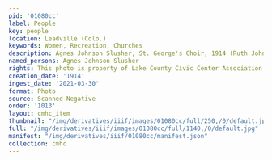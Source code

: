 ```yaml
---
pid: '01080cc'
label: People
key: people
location: Leadville (Colo.)
keywords: Women, Recreation, Churches
description: Agnes Johnson Slusher, St. George's Choir, 1914 (Ruth Johnson collection)
named_persons: Agnes Johnson Slusher
rights: This photo is property of Lake County Civic Center Association.
creation_date: '1914'
ingest_date: '2021-03-30'
format: Photo
source: Scanned Negative
order: '1013'
layout: cmhc_item
thumbnail: "/img/derivatives/iiif/images/01080cc/full/250,/0/default.jpg"
full: "/img/derivatives/iiif/images/01080cc/full/1140,/0/default.jpg"
manifest: "/img/derivatives/iiif/01080cc/manifest.json"
collection: cmhc
---
```

